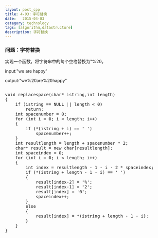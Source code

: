 ```yaml
---
layout: post_cpp
title: 4-03：字符替换
date:   2015-04-03
category: technology
tags: [algorithm,datastructure]
description: 字符替换
---
```


### 问题：字符替换

实现一个函数，将字符串中的每个空格替换为"%20。

input:"we are happy"

output:"we%20are%20happy" <!-- more -->

<pre class="brush: cpp">

void replacespace(char* istring,int length)
{
	if (istring == NULL || length < 0)
		return;
	int spacenumber = 0;
	for (int i = 0; i < length; i++)
	{
		if (*(istring + i) == ' ')
			spacenumber++;
	}
	int resultlength = length + spacenumber * 2;
	char* result = new char[resultlength];
	int spaceindex = 0;
	for (int i = 0; i < length; i++)
	{
		int index = resultlength - 1 - i - 2 * spaceindex;
		if (*(istring + length - 1 - i) == ' ')
		{
			result[index-2] = '%';
			result[index-1] = '2';
			result[index] = '0';
			spaceindex++;
		}
		else
		{
			result[index] = *(istring + length - 1 - i);
		}
	}
}

</pre>


